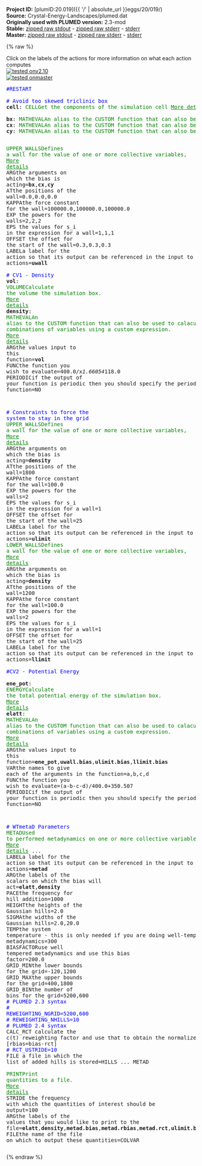 **Project ID:** [plumID:20.019]({{ '/' | absolute_url }}eggs/20/019/)  
**Source:** Crystal-Energy-Landscapes/plumed.dat  
**Originally used with PLUMED version:** 2.3-mod  
**Stable:** [zipped raw stdout](plumed.dat.plumed.stdout.txt.zip) - [zipped raw stderr](plumed.dat.plumed.stderr.txt.zip) - [stderr](plumed.dat.plumed.stderr)  
**Master:** [zipped raw stdout](plumed.dat.plumed_master.stdout.txt.zip) - [zipped raw stderr](plumed.dat.plumed_master.stderr.txt.zip) - [stderr](plumed.dat.plumed_master.stderr)  

{% raw %}
<div class="plumedpreheader">
<div class="headerInfo" id="value_details_data/Crystal-Energy-Landscapes/plumed.dat"> Click on the labels of the actions for more information on what each action computes </div>
<div class="containerBadge">
<div class="headerBadge"><a href="plumed.dat.plumed.stderr"><img src="https://img.shields.io/badge/v2.10-passing-green.svg" alt="tested onv2.10" /></a></div>
<div class="headerBadge"><a href="plumed.dat.plumed_master.stderr"><img src="https://img.shields.io/badge/master-passing-green.svg" alt="tested onmaster" /></a></div>
</div>
</div>
<pre class="plumedlisting">
<span style="color:blue" class="comment">#RESTART</span>
<br/><span style="color:blue" class="comment"># Avoid too skewed triclinic box</span>
<b name="data/Crystal-Energy-Landscapes/plumed.datcell" onclick='showPath("data/Crystal-Energy-Landscapes/plumed.dat","data/Crystal-Energy-Landscapes/plumed.datcell","data/Crystal-Energy-Landscapes/plumed.datcell","brown")'>cell</b>: <span class="plumedtooltip" style="color:green">CELL<span class="right">Get the components of the simulation cell <a href="https://www.plumed.org/doc-master/user-doc/html/CELL" style="color:green">More details</a><i></i></span></span>
<br/><span style="display:none;" id="data/Crystal-Energy-Landscapes/plumed.datcell">The CELL action with label <b>cell</b> calculates the following quantities:<table  align="center" frame="void" width="95%" cellpadding="5%"><tr><td width="5%"><b> Quantity </b>  </td><td><b> Description </b> </td></tr><tr><td width="5%">cell.ax</td><td>the ax component of the cell matrix</td></tr><tr><td width="5%">cell.ay</td><td>the ay component of the cell matrix</td></tr><tr><td width="5%">cell.az</td><td>the az component of the cell matrix</td></tr><tr><td width="5%">cell.bx</td><td>the bx component of the cell matrix</td></tr><tr><td width="5%">cell.by</td><td>the by component of the cell matrix</td></tr><tr><td width="5%">cell.bz</td><td>the bz component of the cell matrix</td></tr><tr><td width="5%">cell.cx</td><td>the cx component of the cell matrix</td></tr><tr><td width="5%">cell.cy</td><td>the cy component of the cell matrix</td></tr><tr><td width="5%">cell.cz</td><td>the cz component of the cell matrix</td></tr></table></span><b name="data/Crystal-Energy-Landscapes/plumed.datbx" onclick='showPath("data/Crystal-Energy-Landscapes/plumed.dat","data/Crystal-Energy-Landscapes/plumed.datbx","data/Crystal-Energy-Landscapes/plumed.datbx","brown")'>bx</b>: <span class="plumedtooltip" style="color:green">MATHEVAL<span class="right">An alias to the CUSTOM function that can also be used to calaculate combinations of variables using a custom expression. <a href="https://www.plumed.org/doc-master/user-doc/html/MATHEVAL" style="color:green">More details</a><i></i></span></span> <span class="plumedtooltip">ARG<span class="right">the values input to this function<i></i></span></span>=<b name="data/Crystal-Energy-Landscapes/plumed.datcell">cell.bx</b>,<b name="data/Crystal-Energy-Landscapes/plumed.datcell">cell.ax</b> <span class="plumedtooltip">FUNC<span class="right">the function you wish to evaluate<i></i></span></span>=abs(x)-0.5*y <span class="plumedtooltip">PERIODIC<span class="right">if the output of your function is periodic then you should specify the periodicity of the function<i></i></span></span>=NO
<span style="display:none;" id="data/Crystal-Energy-Landscapes/plumed.datbx">The MATHEVAL action with label <b>bx</b> calculates the following quantities:<table  align="center" frame="void" width="95%" cellpadding="5%"><tr><td width="5%"><b> Quantity </b>  </td><td><b> Description </b> </td></tr><tr><td width="5%">bx.value</td><td>an arbitrary function</td></tr></table></span><b name="data/Crystal-Energy-Landscapes/plumed.datcx" onclick='showPath("data/Crystal-Energy-Landscapes/plumed.dat","data/Crystal-Energy-Landscapes/plumed.datcx","data/Crystal-Energy-Landscapes/plumed.datcx","brown")'>cx</b>: <span class="plumedtooltip" style="color:green">MATHEVAL<span class="right">An alias to the CUSTOM function that can also be used to calaculate combinations of variables using a custom expression. <a href="https://www.plumed.org/doc-master/user-doc/html/MATHEVAL" style="color:green">More details</a><i></i></span></span> <span class="plumedtooltip">ARG<span class="right">the values input to this function<i></i></span></span>=<b name="data/Crystal-Energy-Landscapes/plumed.datcell">cell.cx</b>,<b name="data/Crystal-Energy-Landscapes/plumed.datcell">cell.ax</b> <span class="plumedtooltip">FUNC<span class="right">the function you wish to evaluate<i></i></span></span>=abs(x)-0.5*y <span class="plumedtooltip">PERIODIC<span class="right">if the output of your function is periodic then you should specify the periodicity of the function<i></i></span></span>=NO
<span style="display:none;" id="data/Crystal-Energy-Landscapes/plumed.datcx">The MATHEVAL action with label <b>cx</b> calculates the following quantities:<table  align="center" frame="void" width="95%" cellpadding="5%"><tr><td width="5%"><b> Quantity </b>  </td><td><b> Description </b> </td></tr><tr><td width="5%">cx.value</td><td>an arbitrary function</td></tr></table></span><b name="data/Crystal-Energy-Landscapes/plumed.datcy" onclick='showPath("data/Crystal-Energy-Landscapes/plumed.dat","data/Crystal-Energy-Landscapes/plumed.datcy","data/Crystal-Energy-Landscapes/plumed.datcy","brown")'>cy</b>: <span class="plumedtooltip" style="color:green">MATHEVAL<span class="right">An alias to the CUSTOM function that can also be used to calaculate combinations of variables using a custom expression. <a href="https://www.plumed.org/doc-master/user-doc/html/MATHEVAL" style="color:green">More details</a><i></i></span></span> <span class="plumedtooltip">ARG<span class="right">the values input to this function<i></i></span></span>=<b name="data/Crystal-Energy-Landscapes/plumed.datcell">cell.cy</b>,<b name="data/Crystal-Energy-Landscapes/plumed.datcell">cell.by</b> <span class="plumedtooltip">FUNC<span class="right">the function you wish to evaluate<i></i></span></span>=abs(x)-0.5*y <span class="plumedtooltip">PERIODIC<span class="right">if the output of your function is periodic then you should specify the periodicity of the function<i></i></span></span>=NO

<span style="display:none;" id="data/Crystal-Energy-Landscapes/plumed.datcy">The MATHEVAL action with label <b>cy</b> calculates the following quantities:<table  align="center" frame="void" width="95%" cellpadding="5%"><tr><td width="5%"><b> Quantity </b>  </td><td><b> Description </b> </td></tr><tr><td width="5%">cy.value</td><td>an arbitrary function</td></tr></table></span><span class="plumedtooltip" style="color:green">UPPER_WALLS<span class="right">Defines a wall for the value of one or more collective variables, <a href="https://www.plumed.org/doc-master/user-doc/html/UPPER_WALLS" style="color:green">More details</a><i></i></span></span> <span class="plumedtooltip">ARG<span class="right">the arguments on which the bias is acting<i></i></span></span>=<b name="data/Crystal-Energy-Landscapes/plumed.datbx">bx</b>,<b name="data/Crystal-Energy-Landscapes/plumed.datcx">cx</b>,<b name="data/Crystal-Energy-Landscapes/plumed.datcy">cy</b> <span class="plumedtooltip">AT<span class="right">the positions of the wall<i></i></span></span>=0.0,0.0,0.0 <span class="plumedtooltip">KAPPA<span class="right">the force constant for the wall<i></i></span></span>=100000.0,100000.0,100000.0 <span class="plumedtooltip">EXP<span class="right"> the powers for the walls<i></i></span></span>=2,2,2 <span class="plumedtooltip">EPS<span class="right"> the values for s_i in the expression for a wall<i></i></span></span>=1,1,1 <span class="plumedtooltip">OFFSET<span class="right"> the offset for the start of the wall<i></i></span></span>=0.3,0.3,0.3 <span class="plumedtooltip">LABEL<span class="right">a label for the action so that its output can be referenced in the input to other actions<i></i></span></span>=<b name="data/Crystal-Energy-Landscapes/plumed.datuwall" onclick='showPath("data/Crystal-Energy-Landscapes/plumed.dat","data/Crystal-Energy-Landscapes/plumed.datuwall","data/Crystal-Energy-Landscapes/plumed.datuwall","brown")'>uwall</b>
<br/><span style="color:blue" class="comment"># CV1 - Density</span>
<span style="display:none;" id="data/Crystal-Energy-Landscapes/plumed.datuwall">The UPPER_WALLS action with label <b>uwall</b> calculates the following quantities:<table  align="center" frame="void" width="95%" cellpadding="5%"><tr><td width="5%"><b> Quantity </b>  </td><td><b> Description </b> </td></tr><tr><td width="5%">uwall.bias</td><td>the instantaneous value of the bias potential</td></tr><tr><td width="5%">uwall.force2</td><td>the instantaneous value of the squared force due to this bias potential</td></tr></table></span><b name="data/Crystal-Energy-Landscapes/plumed.datvol" onclick='showPath("data/Crystal-Energy-Landscapes/plumed.dat","data/Crystal-Energy-Landscapes/plumed.datvol","data/Crystal-Energy-Landscapes/plumed.datvol","brown")'>vol</b>: <span class="plumedtooltip" style="color:green">VOLUME<span class="right">Calculate the volume the simulation box. <a href="https://www.plumed.org/doc-master/user-doc/html/VOLUME" style="color:green">More details</a><i></i></span></span>
<span style="display:none;" id="data/Crystal-Energy-Landscapes/plumed.datvol">The VOLUME action with label <b>vol</b> calculates the volume of simulation box</span><b name="data/Crystal-Energy-Landscapes/plumed.datdensity" onclick='showPath("data/Crystal-Energy-Landscapes/plumed.dat","data/Crystal-Energy-Landscapes/plumed.datdensity","data/Crystal-Energy-Landscapes/plumed.datdensity","brown")'>density</b>: <span class="plumedtooltip" style="color:green">MATHEVAL<span class="right">An alias to the CUSTOM function that can also be used to calaculate combinations of variables using a custom expression. <a href="https://www.plumed.org/doc-master/user-doc/html/MATHEVAL" style="color:green">More details</a><i></i></span></span> <span class="plumedtooltip">ARG<span class="right">the values input to this function<i></i></span></span>=<b name="data/Crystal-Energy-Landscapes/plumed.datvol">vol</b> <span class="plumedtooltip">FUNC<span class="right">the function you wish to evaluate<i></i></span></span>=400.0/x*1.66054*118.0 <span class="plumedtooltip">PERIODIC<span class="right">if the output of your function is periodic then you should specify the periodicity of the function<i></i></span></span>=NO

<span style="color:blue" class="comment"># Constraints to force the system to stay in the grid </span>
<span style="display:none;" id="data/Crystal-Energy-Landscapes/plumed.datdensity">The MATHEVAL action with label <b>density</b> calculates the following quantities:<table  align="center" frame="void" width="95%" cellpadding="5%"><tr><td width="5%"><b> Quantity </b>  </td><td><b> Description </b> </td></tr><tr><td width="5%">density.value</td><td>an arbitrary function</td></tr></table></span><span class="plumedtooltip" style="color:green">UPPER_WALLS<span class="right">Defines a wall for the value of one or more collective variables, <a href="https://www.plumed.org/doc-master/user-doc/html/UPPER_WALLS" style="color:green">More details</a><i></i></span></span> <span class="plumedtooltip">ARG<span class="right">the arguments on which the bias is acting<i></i></span></span>=<b name="data/Crystal-Energy-Landscapes/plumed.datdensity">density</b> <span class="plumedtooltip">AT<span class="right">the positions of the wall<i></i></span></span>=1800 <span class="plumedtooltip">KAPPA<span class="right">the force constant for the wall<i></i></span></span>=100.0 <span class="plumedtooltip">EXP<span class="right"> the powers for the walls<i></i></span></span>=2 <span class="plumedtooltip">EPS<span class="right"> the values for s_i in the expression for a wall<i></i></span></span>=1 <span class="plumedtooltip">OFFSET<span class="right"> the offset for the start of the wall<i></i></span></span>=25 <span class="plumedtooltip">LABEL<span class="right">a label for the action so that its output can be referenced in the input to other actions<i></i></span></span>=<b name="data/Crystal-Energy-Landscapes/plumed.datulimit" onclick='showPath("data/Crystal-Energy-Landscapes/plumed.dat","data/Crystal-Energy-Landscapes/plumed.datulimit","data/Crystal-Energy-Landscapes/plumed.datulimit","brown")'>ulimit</b>
<span style="display:none;" id="data/Crystal-Energy-Landscapes/plumed.datulimit">The UPPER_WALLS action with label <b>ulimit</b> calculates the following quantities:<table  align="center" frame="void" width="95%" cellpadding="5%"><tr><td width="5%"><b> Quantity </b>  </td><td><b> Description </b> </td></tr><tr><td width="5%">ulimit.bias</td><td>the instantaneous value of the bias potential</td></tr><tr><td width="5%">ulimit.force2</td><td>the instantaneous value of the squared force due to this bias potential</td></tr></table></span><span class="plumedtooltip" style="color:green">LOWER_WALLS<span class="right">Defines a wall for the value of one or more collective variables, <a href="https://www.plumed.org/doc-master/user-doc/html/LOWER_WALLS" style="color:green">More details</a><i></i></span></span> <span class="plumedtooltip">ARG<span class="right">the arguments on which the bias is acting<i></i></span></span>=<b name="data/Crystal-Energy-Landscapes/plumed.datdensity">density</b> <span class="plumedtooltip">AT<span class="right">the positions of the wall<i></i></span></span>=1200 <span class="plumedtooltip">KAPPA<span class="right">the force constant for the wall<i></i></span></span>=100.0 <span class="plumedtooltip">EXP<span class="right"> the powers for the walls<i></i></span></span>=2 <span class="plumedtooltip">EPS<span class="right"> the values for s_i in the expression for a wall<i></i></span></span>=1 <span class="plumedtooltip">OFFSET<span class="right"> the offset for the start of the wall<i></i></span></span>=25 <span class="plumedtooltip">LABEL<span class="right">a label for the action so that its output can be referenced in the input to other actions<i></i></span></span>=<b name="data/Crystal-Energy-Landscapes/plumed.datllimit" onclick='showPath("data/Crystal-Energy-Landscapes/plumed.dat","data/Crystal-Energy-Landscapes/plumed.datllimit","data/Crystal-Energy-Landscapes/plumed.datllimit","brown")'>llimit</b>
<br/><span style="color:blue" class="comment">#CV2 - Potential Energy </span>
<span style="display:none;" id="data/Crystal-Energy-Landscapes/plumed.datllimit">The LOWER_WALLS action with label <b>llimit</b> calculates the following quantities:<table  align="center" frame="void" width="95%" cellpadding="5%"><tr><td width="5%"><b> Quantity </b>  </td><td><b> Description </b> </td></tr><tr><td width="5%">llimit.bias</td><td>the instantaneous value of the bias potential</td></tr><tr><td width="5%">llimit.force2</td><td>the instantaneous value of the squared force due to this bias potential</td></tr></table></span><b name="data/Crystal-Energy-Landscapes/plumed.datene_pot" onclick='showPath("data/Crystal-Energy-Landscapes/plumed.dat","data/Crystal-Energy-Landscapes/plumed.datene_pot","data/Crystal-Energy-Landscapes/plumed.datene_pot","brown")'>ene_pot</b>: <span class="plumedtooltip" style="color:green">ENERGY<span class="right">Calculate the total potential energy of the simulation box. <a href="https://www.plumed.org/doc-master/user-doc/html/ENERGY" style="color:green">More details</a><i></i></span></span>
<span style="display:none;" id="data/Crystal-Energy-Landscapes/plumed.datene_pot">The ENERGY action with label <b>ene_pot</b> calculates something</span><b name="data/Crystal-Energy-Landscapes/plumed.datelatt" onclick='showPath("data/Crystal-Energy-Landscapes/plumed.dat","data/Crystal-Energy-Landscapes/plumed.datelatt","data/Crystal-Energy-Landscapes/plumed.datelatt","brown")'>elatt</b>: <span class="plumedtooltip" style="color:green">MATHEVAL<span class="right">An alias to the CUSTOM function that can also be used to calaculate combinations of variables using a custom expression. <a href="https://www.plumed.org/doc-master/user-doc/html/MATHEVAL" style="color:green">More details</a><i></i></span></span> <span class="plumedtooltip">ARG<span class="right">the values input to this function<i></i></span></span>=<b name="data/Crystal-Energy-Landscapes/plumed.datene_pot">ene_pot</b>,<b name="data/Crystal-Energy-Landscapes/plumed.datuwall">uwall.bias</b>,<b name="data/Crystal-Energy-Landscapes/plumed.datulimit">ulimit.bias</b>,<b name="data/Crystal-Energy-Landscapes/plumed.datllimit">llimit.bias</b> <span class="plumedtooltip">VAR<span class="right">the names to give each of the arguments in the function<i></i></span></span>=a,b,c,d <span class="plumedtooltip">FUNC<span class="right">the function you wish to evaluate<i></i></span></span>=(a-b-c-d)/400.0+350.507 <span class="plumedtooltip">PERIODIC<span class="right">if the output of your function is periodic then you should specify the periodicity of the function<i></i></span></span>=NO

<span style="color:blue" class="comment"># WTmetaD Parameters</span>
<span style="display:none;" id="data/Crystal-Energy-Landscapes/plumed.datelatt">The MATHEVAL action with label <b>elatt</b> calculates the following quantities:<table  align="center" frame="void" width="95%" cellpadding="5%"><tr><td width="5%"><b> Quantity </b>  </td><td><b> Description </b> </td></tr><tr><td width="5%">elatt.value</td><td>an arbitrary function</td></tr></table></span><span class="plumedtooltip" style="color:green">METAD<span class="right">Used to performed metadynamics on one or more collective variables. <a href="https://www.plumed.org/doc-master/user-doc/html/METAD" style="color:green">More details</a><i></i></span></span> ...
<span class="plumedtooltip">LABEL<span class="right">a label for the action so that its output can be referenced in the input to other actions<i></i></span></span>=<b name="data/Crystal-Energy-Landscapes/plumed.datmetad" onclick='showPath("data/Crystal-Energy-Landscapes/plumed.dat","data/Crystal-Energy-Landscapes/plumed.datmetad","data/Crystal-Energy-Landscapes/plumed.datmetad","brown")'>metad</b>
<span class="plumedtooltip">ARG<span class="right">the labels of the scalars on which the bias will act<i></i></span></span>=<b name="data/Crystal-Energy-Landscapes/plumed.datelatt">elatt</b>,<b name="data/Crystal-Energy-Landscapes/plumed.datdensity">density</b>
<span class="plumedtooltip">PACE<span class="right">the frequency for hill addition<i></i></span></span>=1000
<span class="plumedtooltip">HEIGHT<span class="right">the heights of the Gaussian hills<i></i></span></span>=2.0
<span class="plumedtooltip">SIGMA<span class="right">the widths of the Gaussian hills<i></i></span></span>=2.0,20.0
<span class="plumedtooltip">TEMP<span class="right">the system temperature - this is only needed if you are doing well-tempered metadynamics<i></i></span></span>=300
<span class="plumedtooltip">BIASFACTOR<span class="right">use well tempered metadynamics and use this bias factor<i></i></span></span>=200.0
<span class="plumedtooltip">GRID_MIN<span class="right">the lower bounds for the grid<i></i></span></span>=-120,1200
<span class="plumedtooltip">GRID_MAX<span class="right">the upper bounds for the grid<i></i></span></span>=400,1800
<span class="plumedtooltip">GRID_BIN<span class="right">the number of bins for the grid<i></i></span></span>=5200,600
<span style="color:blue" class="comment"># PLUMED 2.3 syntax</span>
<span style="color:blue" class="comment"># REWEIGHTING_NGRID=5200,600</span>
<span style="color:blue" class="comment"># REWEIGHTING_NHILLS=10</span>
<span style="color:blue" class="comment"># PLUMED 2.4 syntax</span>
<span class="plumedtooltip">CALC_RCT<span class="right"> calculate the c(t) reweighting factor and use that to obtain the normalized bias [rbias=bias-rct]<i></i></span></span>
<span style="color:blue" class="comment"># RCT_USTRIDE=10</span>
<span class="plumedtooltip">FILE<span class="right"> a file in which the list of added hills is stored<i></i></span></span>=HILLS
... METAD
<br/><span style="display:none;" id="data/Crystal-Energy-Landscapes/plumed.datmetad">The METAD action with label <b>metad</b> calculates the following quantities:<table  align="center" frame="void" width="95%" cellpadding="5%"><tr><td width="5%"><b> Quantity </b>  </td><td><b> Description </b> </td></tr><tr><td width="5%">metad.bias</td><td>the instantaneous value of the bias potential</td></tr><tr><td width="5%">metad.rbias</td><td>the instantaneous value of the bias normalized using the c(t) reweighting factor [rbias=bias-rct]</td></tr><tr><td width="5%">metad.rct</td><td>the reweighting factor c(t)</td></tr></table></span><span class="plumedtooltip" style="color:green">PRINT<span class="right">Print quantities to a file. <a href="https://www.plumed.org/doc-master/user-doc/html/PRINT" style="color:green">More details</a><i></i></span></span> <span class="plumedtooltip">STRIDE<span class="right"> the frequency with which the quantities of interest should be output<i></i></span></span>=100 <span class="plumedtooltip">ARG<span class="right">the labels of the values that you would like to print to the file<i></i></span></span>=<b name="data/Crystal-Energy-Landscapes/plumed.datelatt">elatt</b>,<b name="data/Crystal-Energy-Landscapes/plumed.datdensity">density</b>,<b name="data/Crystal-Energy-Landscapes/plumed.datmetad">metad.bias</b>,<b name="data/Crystal-Energy-Landscapes/plumed.datmetad">metad.rbias</b>,<b name="data/Crystal-Energy-Landscapes/plumed.datmetad">metad.rct</b>,<b name="data/Crystal-Energy-Landscapes/plumed.datulimit">ulimit.bias</b>,<b name="data/Crystal-Energy-Landscapes/plumed.datllimit">llimit.bias</b>,<b name="data/Crystal-Energy-Landscapes/plumed.datuwall">uwall.bias</b> <span class="plumedtooltip">FILE<span class="right">the name of the file on which to output these quantities<i></i></span></span>=COLVAR
</pre>
{% endraw %}
